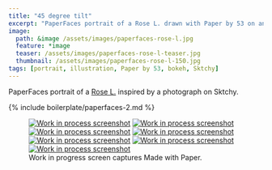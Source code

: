 ```yaml
---
title: "45 degree tilt"
excerpt: "PaperFaces portrait of a Rose L. drawn with Paper by 53 on an iPad."
image: 
  path: &image /assets/images/paperfaces-rose-l.jpg 
  feature: *image
  teaser: /assets/images/paperfaces-rose-l-teaser.jpg
  thumbnail: /assets/images/paperfaces-rose-l-150.jpg
tags: [portrait, illustration, Paper by 53, bokeh, Sktchy]
---
```


PaperFaces portrait of a [Rose L.](http://sktchy.com/Bf0pYC) inspired by a photograph on Sktchy.

{% include boilerplate/paperfaces-2.md %}

<figure class="third">
  <a href="/assets/images/paperfaces-rose-l-process-1-lg.jpg"><img src="/assets/images/paperfaces-rose-l-process-1-600.jpg" alt="Work in process screenshot"></a>
  <a href="/assets/images/paperfaces-rose-l-process-2-lg.jpg"><img src="/assets/images/paperfaces-rose-l-process-2-600.jpg" alt="Work in process screenshot"></a>
  <a href="/assets/images/paperfaces-rose-l-process-3-lg.jpg"><img src="/assets/images/paperfaces-rose-l-process-3-600.jpg" alt="Work in process screenshot"></a>
  <a href="/assets/images/paperfaces-rose-l-process-4-lg.jpg"><img src="/assets/images/paperfaces-rose-l-process-4-600.jpg" alt="Work in process screenshot"></a>
  <a href="/assets/images/paperfaces-rose-l-process-5-lg.jpg"><img src="/assets/images/paperfaces-rose-l-process-5-600.jpg" alt="Work in process screenshot"></a>
  <a href="/assets/images/paperfaces-rose-l-process-6-lg.jpg"><img src="/assets/images/paperfaces-rose-l-process-6-600.jpg" alt="Work in process screenshot"></a>
  <a href="/assets/images/paperfaces-rose-l-process-7-lg.jpg"><img src="/assets/images/paperfaces-rose-l-process-7-600.jpg" alt="Work in process screenshot"></a>
  <figcaption>Work in progress screen captures Made with Paper.</figcaption>
</figure>
